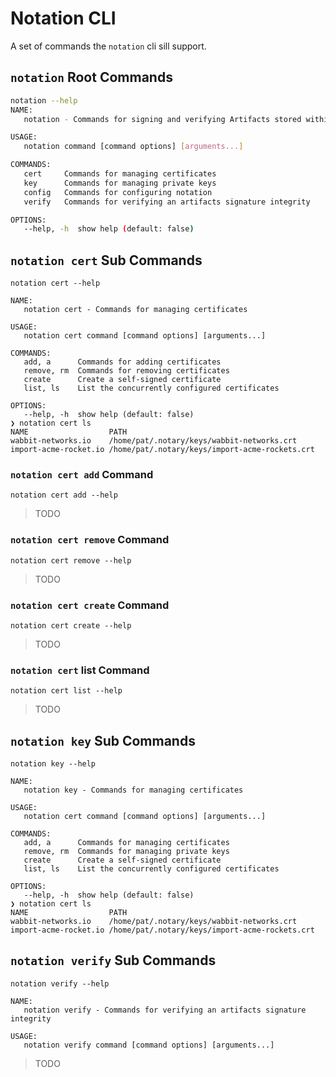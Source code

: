 # Notation CLI

A set of commands the `notation` cli sill support.

## `notation` Root Commands

```bash
notation --help
NAME:
   notation - Commands for signing and verifying Artifacts stored within an OCI Artifact Registry

USAGE:
   notation command [command options] [arguments...]

COMMANDS:
   cert     Commands for managing certificates
   key      Commands for managing private keys
   config   Commands for configuring notation
   verify   Commands for verifying an artifacts signature integrity

OPTIONS:
   --help, -h  show help (default: false)
```

## `notation cert` Sub Commands

```
notation cert --help

NAME:
   notation cert - Commands for managing certificates

USAGE:
   notation cert command [command options] [arguments...]

COMMANDS:
   add, a      Commands for adding certificates
   remove, rm  Commands for removing certificates
   create      Create a self-signed certificate
   list, ls    List the concurrently configured certificates

OPTIONS:
   --help, -h  show help (default: false)
❯ notation cert ls
NAME                  PATH
wabbit-networks.io    /home/pat/.notary/keys/wabbit-networks.crt 
import-acme-rocket.io /home/pat/.notary/keys/import-acme-rockets.crt
```

### `notation cert add` Command

```
notation cert add --help
```
> TODO

### `notation cert remove` Command

```
notation cert remove --help
```
> TODO

### `notation cert create` Command

```
notation cert create --help
```
> TODO

### `notation cert` list Command

```
notation cert list --help
```
> TODO

## `notation key` Sub Commands

```
notation key --help

NAME:
   notation key - Commands for managing certificates

USAGE:
   notation cert command [command options] [arguments...]

COMMANDS:
   add, a      Commands for managing certificates
   remove, rm  Commands for managing private keys
   create      Create a self-signed certificate
   list, ls    List the concurrently configured certificates

OPTIONS:
   --help, -h  show help (default: false)
❯ notation cert ls
NAME                  PATH
wabbit-networks.io    /home/pat/.notary/keys/wabbit-networks.crt 
import-acme-rocket.io /home/pat/.notary/keys/import-acme-rockets.crt
```

## `notation verify` Sub Commands

```
notation verify --help

NAME:
   notation verify - Commands for verifying an artifacts signature integrity

USAGE:
   notation verify command [command options] [arguments...]
```
> TODO
